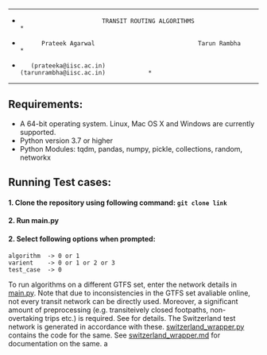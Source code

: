 ****************************************************************************************
*                            TRANSIT ROUTING ALGORITHMS                                *                       
*           Prateek Agarwal                             Tarun Rambha                   *
*        (prateeka@iisc.ac.in)                     (tarunrambha@iisc.ac.in)            *              
****************************************************************************************

## Requirements:
- A 64-bit operating system. Linux, Mac OS X and Windows are currently supported.
- Python version 3.7 or higher
- Python Modules: tqdm, pandas, numpy, pickle, collections, random, networkx

## Running Test cases:
#### 1. Clone the repository using following command: `git clone link`
#### 2. Run main.py
#### 2. Select following options when prompted:
	algorithm  -> 0 or 1
	varient	   -> 0 or 1 or 2 or 3
	test_case  -> 0
To run algorithms on a different GTFS set, enter the network details in [main.py](main.py). Note that due to inconsistencies in the 
GTFS set avaliable online, not every transit network can be directly used. Moreover, a significant amount of preprocessing (e.g. transiteively closed footpaths, 
non-overtaking trips etc.) is required. See for details. 
The Switzerland test network  is generated in accordance with these. [switzerland_wrapper.py](Switzerland_wrapper.py) contains the code for the same.
See [switzerland_wrapper.md](/docs/switzerland_wrapper.py) for documentation on the same. 
a
